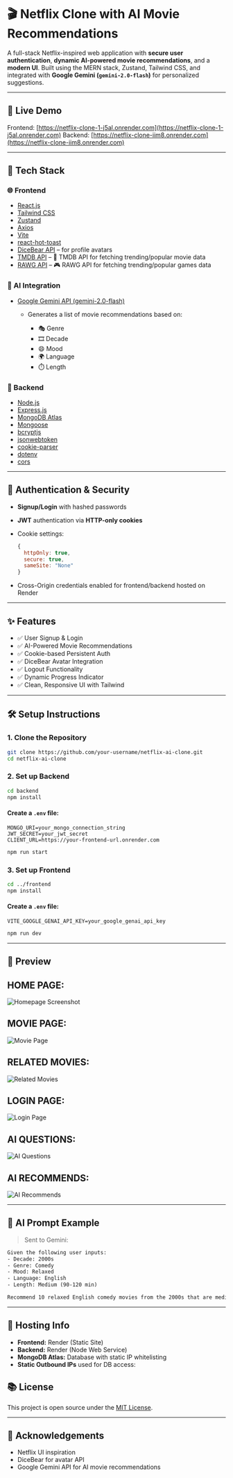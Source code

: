 # 🎬 Netflix Clone with AI Movie Recommendations

A full-stack Netflix-inspired web application with **secure user authentication**, **dynamic AI-powered movie recommendations**, and a **modern UI**. Built using the MERN stack, Zustand, Tailwind CSS, and integrated with **Google Gemini (`gemini-2.0-flash`)** for personalized suggestions.

---

## 🚀 Live Demo

Frontend: [https://netflix-clone-1-j5al.onrender.com](https://netflix-clone-1-j5al.onrender.com)
Backend: [https://netflix-clone-iim8.onrender.com](https://netflix-clone-iim8.onrender.com)

---

## 🧰 Tech Stack

### 🌐 Frontend

* [React.js](https://react.dev/)
* [Tailwind CSS](https://tailwindcss.com/)
* [Zustand](https://github.com/pmndrs/zustand)
* [Axios](https://axios-http.com/)
* [Vite](https://vitejs.dev/)
* [react-hot-toast](https://react-hot-toast.com/)
* [DiceBear API](https://www.dicebear.com/) – for profile avatars
* [TMDB API](https://www.themoviedb.org/) – 🎥 TMDB API for fetching trending/popular movie data
* [RAWG API](https://rawg.io/) – 🎮 RAWG API for fetching trending/popular games data

### 🧠 AI Integration

* [Google Gemini API (gemini-2.0-flash)](https://ai.google.dev/)

  * Generates a list of movie recommendations based on:

    * 🎭 Genre
    * 🎞️ Decade
    * 😄 Mood
    * 🌍 Language
    * ⏱️ Length

### 🔐 Backend

* [Node.js](https://nodejs.org/)
* [Express.js](https://expressjs.com/)
* [MongoDB Atlas](https://www.mongodb.com/cloud/atlas)
* [Mongoose](https://mongoosejs.com/)
* [bcryptjs](https://github.com/dcodeIO/bcrypt.js)
* [jsonwebtoken](https://github.com/auth0/node-jsonwebtoken)
* [cookie-parser](https://github.com/expressjs/cookie-parser)
* [dotenv](https://github.com/motdotla/dotenv)
* [cors](https://github.com/expressjs/cors)

---

## 🔐 Authentication & Security

* **Signup/Login** with hashed passwords
* **JWT** authentication via **HTTP-only cookies**
* Cookie settings:

  ```js
  {
    httpOnly: true,
    secure: true,
    sameSite: "None"
  }
  ```
* Cross-Origin credentials enabled for frontend/backend hosted on Render

---

## ✨ Features

* ✅ User Signup & Login
* ✅ AI-Powered Movie Recommendations
* ✅ Cookie-based Persistent Auth
* ✅ DiceBear Avatar Integration
* ✅ Logout Functionality
* ✅ Dynamic Progress Indicator
* ✅ Clean, Responsive UI with Tailwind

---

## 🛠️ Setup Instructions

### 1. Clone the Repository

```bash
git clone https://github.com/your-username/netflix-ai-clone.git
cd netflix-ai-clone
```

### 2. Set up Backend

```bash
cd backend
npm install
```

#### Create a `.env` file:

```
MONGO_URI=your_mongo_connection_string
JWT_SECRET=your_jwt_secret
CLIENT_URL=https://your-frontend-url.onrender.com
```

```bash
npm run start
```

### 3. Set up Frontend

```bash
cd ../frontend
npm install
```

#### Create a `.env` file:

```
VITE_GOOGLE_GENAI_API_KEY=your_google_genai_api_key
```

```bash
npm run dev
```

---

## 📸 Preview

## HOME PAGE:

![Homepage Screenshot](frontend/src/screenshots/homepage.png)

## MOVIE PAGE:

![Movie Page](frontend/src/screenshots/movie_page.png)

## RELATED MOVIES:

![Related Movies](frontend/src/screenshots/related_movies.png)

## LOGIN PAGE:

![Login Page](frontend/src/screenshots/login.png)

## AI QUESTIONS:

![AI Questions](frontend/src/screenshots/ai_questions.png)

## AI RECOMMENDS:

![AI Recommends](frontend/src/screenshots/ai_recommends.png)

---

## 🧠 AI Prompt Example

> Sent to Gemini:

```txt
Given the following user inputs:
- Decade: 2000s
- Genre: Comedy
- Mood: Relaxed
- Language: English
- Length: Medium (90-120 min)

Recommend 10 relaxed English comedy movies from the 2000s that are medium length. Return the list as a plain JSON array of movie titles only, no extra text or formatting.
```

---

## 📆 Hosting Info

* **Frontend:** Render (Static Site)
* **Backend:** Render (Node Web Service)
* **MongoDB Atlas:** Database with static IP whitelisting
* **Static Outbound IPs** used for DB access:


## 📚 License

This project is open source under the [MIT License](LICENSE).

---

## 🙌 Acknowledgements

* Netflix UI inspiration
* DiceBear for avatar API
* Google Gemini API for AI movie recommendations
